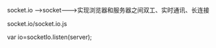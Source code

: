 socket.io -->socket--->实现浏览器和服务器之间双工、实时通讯、长连接

socket.io/socket.io.js

var  io=socketIo.listen(server);